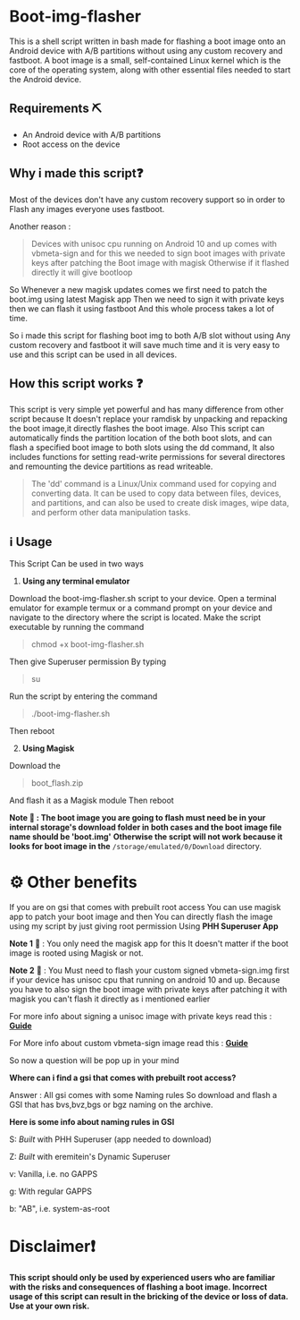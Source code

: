 # Boot-img-flasher
This is a shell script written in bash made for flashing a boot image onto an Android device with A/B partitions without using any custom recovery and fastboot.
A boot image is a small, self-contained Linux kernel which is the core of the operating system, 
along with other essential files needed to start the Android device.

## Requirements ⛏️
 - An Android device with A/B partitions
 - Root access on the device

## Why i made this script❓

Most of the devices don't have any custom recovery support so in order to
Flash any images everyone uses fastboot.

Another reason :   
 > Devices with unisoc cpu running on Android 10 and up comes with vbmeta-sign and for this we needed to sign boot images with private keys after patching 
the Boot image with magisk Otherwise if it flashed directly it will give bootloop

So Whenever a new magisk updates comes we first need to patch the boot.img using latest Magisk app
Then we need to sign it with private keys then we can flash it using fastboot
And this whole process takes a lot of time.

So i made this script for flashing boot img to both A/B slot without using
Any custom recovery and fastboot it will save much time and it is very easy to use
and this script can be used in all devices.

## How this script works ❓
This script is very simple yet powerful and has many difference from other script because
It doesn't replace your ramdisk by unpacking and repacking the boot image,it directly flashes the boot image.
Also This script can automatically finds the partition location of the both boot slots,
and can flash a specified boot image to both slots using the dd command, It also includes functions for setting 
read-write permissions for several directores and remounting the device partitions as read writeable.

> The 'dd' command is a Linux/Unix command used for copying and converting data. It can be used to copy data between files, devices, and partitions, and can also be used to create disk images, wipe data, and perform other data manipulation tasks.
## ℹ️ Usage

This Script Can be used in two ways 

1. **Using any terminal emulator**

Download the boot-img-flasher.sh script to your device.
Open a terminal emulator for example termux or a command prompt on your device and navigate to the directory where the script is located.
Make the script executable by running the command 
> chmod +x boot-img-flasher.sh

Then give Superuser permission By typing
> su

Run the script by entering the command 
> ./boot-img-flasher.sh

Then reboot 

2. **Using Magisk**

Download the 
>boot_flash.zip

And flash it as a Magisk module
Then reboot

**Note 📝 : The boot image you are going to flash 
must need be in your internal storage's download folder in both cases and the boot image file name should be 'boot.img'**
**Otherwise the script will not work because it looks for boot image in the**
```/storage/emulated/0/Download``` directory.

# ⚙️ Other benefits
If you are on gsi that comes with prebuilt root access
You can use magisk app to patch your boot image and then
You can directly flash the image using my script by just giving root permission 
Using **PHH Superuser App**

**Note 1** 📝 : You only need the magisk app for this It doesn't matter if the boot image is rooted using Magisk or not.

**Note 2** 📝 : You Must need to flash your custom signed vbmeta-sign.img first if your device has unisoc cpu that running on android 10 and up.
                Because you have to also sign the boot image with private keys after patching it with magisk you can't flash it directly as i mentioned earlier

For more info about signing a unisoc image with private keys read this : [**Guide**](https://www.hovatek.com/forum/thread-32674.html)

For More info about custom vbmeta-sign image read this : [**Guide**](https://www.hovatek.com/forum/thread-32664.html)

So now a question will be pop up in your mind
 
**Where can i find a gsi that comes with prebuilt root access?**

Answer : All gsi comes with some Naming rules 
So download and flash a GSI that has
bvs,bvz,bgs or bgz naming on the archive.

**Here is some info about naming rules in GSI**

 S: *Built* with PHH Superuser (app needed to download)

 Z: *Built* with eremitein's Dynamic Superuser

 v: Vanilla, i.e. no GAPPS

 g: With regular GAPPS

 b: "AB", i.e. system-as-root

 # Disclaimer❗ 
**This script should only be used by experienced users who are familiar with the risks and consequences of flashing a boot image. Incorrect usage of this script can result in the bricking of the device or loss of data. Use at your own risk.**
